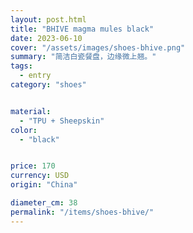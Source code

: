 ```yaml
---
layout: post.html
title: "BHIVE magma mules black"
date: 2023-06-10
cover: "/assets/images/shoes-bhive.png"
summary: "简洁白瓷餐盘，边缘微上翘。"
tags:
  - entry
category: "shoes"


material:
  - "TPU + Sheepskin"
color:
  - "black"


price: 170           
currency: USD  
origin: "China"

diameter_cm: 38
permalink: "/items/shoes-bhive/"
---
```


